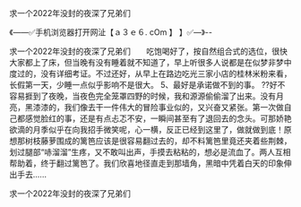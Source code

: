 求一个2022年没封的夜深了兄弟们

《——✅手机浏览器打开网沚【ａ３ｅ６. cOm 】 】✅—》--

求一个2022年没封的夜深了兄弟们　　吃饱喝好了，按自然组合式的选位，很快大家都上了床，但当晚有没有睡着就不知道了，早上听很多人说都是在似梦非梦中度过的，没有详细考证。不过还好，从早上在路边吃光三家小店的桂林米粉来看，长假第一天，少睡一点似乎影响不是很大。
	5、最好是承诺做不到的事。
??好不容易捱到了夜晚，当夜色完全笼罩四野的时候，我和源源偷偷溜了出来。没有月亮，黑漆漆的，我们像去干一件伟大的冒险事业似的，又兴奋又紧张。第一次做自己都感觉脸红的事，还是有点忐忑不安，一瞬间甚至有了退回去的念头。可那娇艳欲滴的月季似乎在向我招手微笑呢，心一横，反正已经到这里了，做就做到底！原想那树枝藤萝围成的篱笆应该是很容易翻过去的，却不料篱笆里竟还夹着些荆棘，划过腿部“哧溜溜”生疼，又不敢叫出声，手摸去粘粘的，想必是流血了。两人互相帮助着，终于翻过篱笆了。我们欣喜地径直走到那墙角，黑暗中凭着白天的印象伸出手去......





求一个2022年没封的夜深了兄弟们
